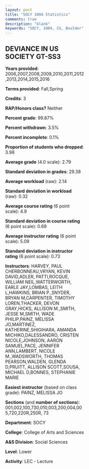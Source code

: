 ```yaml
---
layout: post
title: "SOCY 1004 Statistics"
comments: true
description: "blank"
keywords: "SOCY, 1004, CU, Boulder"
--- 
```

<head>
<script src="https://ajax.googleapis.com/ajax/libs/jquery/2.1.3/jquery.min.js"></script>
<script src="https://dl.dropboxusercontent.com/s/pc42nxpaw1ea4o9/highcharts.js?dl=0"></script>
<!-- <script src="../assets/js/highcharts.js"></script> -->
<style type="text/css">@font-face {
	font-family: "Bebas Neue";
	src: url(https://www.filehosting.org/file/details/544349/BebasNeue%20Regular.otf) format("opentype");
	}
	h1.Bebas { 
		font-family: "Bebas Neue", Verdana, Tahoma;
	}
</style>
</head>
<body>
	<div id="container" style="float: right; width: 45%; height: 88%; margin-left: 2.5%; margin-right: 2.5%;"></div>
	<script language="JavaScript">
		$(document).ready(function() {
		var chart = {type: 'column'};
		var title = {text: 'Grade Distribution'};
		var xAxis = {categories: ['A','B','C','D','F'],crosshair: true};
		var yAxis = {min: 0,title: {text: 'Percentage'}};
		var tooltip = {headerFormat: '<center><b><span style="font-size:20px">{point.key}</span></b></center>',
		               pointFormat: '<td style="padding:0"><b>{point.y:.1f}%</b></td>',
		               footerFormat: '</table>',shared: true,useHTML: true};
		var plotOptions = {column: {pointPadding: 0.0,borderWidth: 0}};  
		var credits = {enabled: false};var series= [{name: 'Percent',data: [20.22,47.23,24.34,4.55,3.67,]}];
		var json = {};
		json.chart = chart;
		json.title = title;
		json.tooltip = tooltip;
		json.xAxis = xAxis;
		json.yAxis = yAxis;  
		json.series = series;
		json.plotOptions = plotOptions;  
		json.credits = credits;
		$('#container').highcharts(json);
	});
	</script>
</body>
			   
## DEVIANCE IN US SOCIETY GT-SS3

**Years provided**: 2006,2007,2008,2009,2010,2011,2012,2013,2014,2015,2016

**Terms provided**: Fall,Spring

**Credits**: 3

**RAP/Honors class?** Neither

**Percent grade**: 99.87%

**Percent withdrawn**: 3.5%

**Percent incomplete**: 0.1%

**Proportion of students who dropped**: 3.98

**Average grade** (4.0 scale): 2.79

**Standard deviation in grades**: 29.38

**Average workload** (raw): 2.14

**Standard deviation in workload** (raw): 0.32

**Average course rating** (6 point scale): 4.9

**Standard deviation in course rating** (6 point scale): 0.69

**Average instructor rating** (6 point scale): 5.09

**Standard deviation in instructor rating** (6 point scale): 0.73

**Instructors**: HARVEY, PAUL CHERBONNEAU,VRYAN, KEVIN DAVID,ADLER, PATTI,ROCQUE, WILLIAM NEIL,WATTERWORTH, EARLE JAY,LOMBAS, LEITH L,HAWKINS, BRIAN P.,SNYDER, BRYAN M,CARPENTER, TIMOTHY LOREN,THACKER, DEVON GRAY,HICKS, ALLISON M.,SMITH, JESSE M,SMITH, WADE PHILIP,PAINZ, MELISSA JO,MARTINEZ, KATHERINE,SHIGIHARA, AMANDA MICHIKO,DALESSANDRO, CRISTEN NICOLE,JOHNSON, AARON SAMUEL,PACE, JENNIFER ANN,LAMBERT, NICOLE M.,WADSWORTH, THOMAS PEARSON,WALDEN, GLENDA D,PRUITT, ALLISON SCOTT,SOUSA, MICHAEL D,BONNES, STEPHANIE MARIE

**Easiest instructor** (based on class grade): PAINZ, MELISSA JO

**Sections** (and **number of sections**): 001,002,100,730,010,003,200,004,005,720,220R,250R, 73

**Department**: SOCY

**College**: College of Arts and Sciences

**A&S Division**: Social Sciences

**Level**: Lower

**Activity**: LEC - Lecture